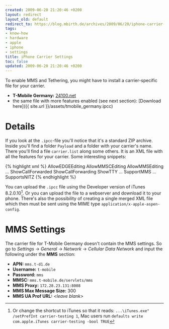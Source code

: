 ```yaml
---
created: 2009-06-20 21:20:46 +0200
layout: redirect
layout_old: default
redirect_to: https://blog.mbirth.de/archives/2009/06/20/iphone-carrier-settings.html
tags:
- know-how
- hardware
- apple
- iphone
- settings
title: iPhone Carrier Settings
toc: false
updated: 2009-06-20 21:20:46 +0200
---
```


To enable MMS and Tethering, you might have to install a carrier-specific file for your carrier.

* **T-Mobile Germany:** [24100.net](http://www.24100.net/2009/03/t-mobile-germany-vodafone-germany-iphone-os-30-mms/)
* the same file with more features enabled (see next section): [Download here]({{ site.url }}/assets/tmobile_germany.ipcc)


Details
=======

If you look at the `.ipcc`-file you'll notice that it's a standard ZIP archive. Inside you'll find a folder `Payload`
and a folder with your carrier's name. There you'll find a file `carrier.list` along some others. It is an XML file
with all the features for your carrier. Some interesting snippets:

{% highlight xml %}
        <key>AllowEDGEEditing</key>
        <true/>
        <key>AllowMMSCEditing</key>
        <true/>
        <key>AllowMMSEditing</key>
        <true/>
...
        <key>ShowCallForwarded</key>
        <false/>
        <key>ShowCallForwarding</key>
        <false/>
        <key>ShowTTY</key>  <!-- Show options for TTY devices -->
        <false/>
...
        <key>SupportMMS</key>
        <true/>
...
        <key>SupportsNITZ</key>   <!-- Network Identity and TimeZone (time synching via carrier) -->
        <false/>
{% endhighlight %}

You can upload the `.ipcc` file using the Developer version of iTunes 8.2.0.10[^1]. Or you can upload the file to a
webserver and download it to your phone. There's also the possibility of creating a single merged XML file which then
must be sent using the MIME type `application/x-apple-aspen-config`.


MMS Settings
============

The carrier file for T-Mobile Germany doesn't contain the MMS settings. So go to *Settings* → *General* → *Network*
→ *Cellular Data Network* and input the following under the **MMS** section:

* **APN:** `mms.t-d1.de`
* **Username:** `t-mobile`
* **Password:** `mms`
* **MMSC:** `mms.t-mobile.de/servlets/mms`
* **MMS Proxy:** `172.28.23.131:8008`
* **MMS Max Message Size:** 300
* **MMS UA Prof URL:** *\<leave blank\>*


[^1]: Or change the shortcut to iTunes so that it reads: `...\iTunes.exe" /setPrefInt carrier-testing 1`, Mac users run `defaults write com.apple.iTunes carrier-testing -bool TRUE`